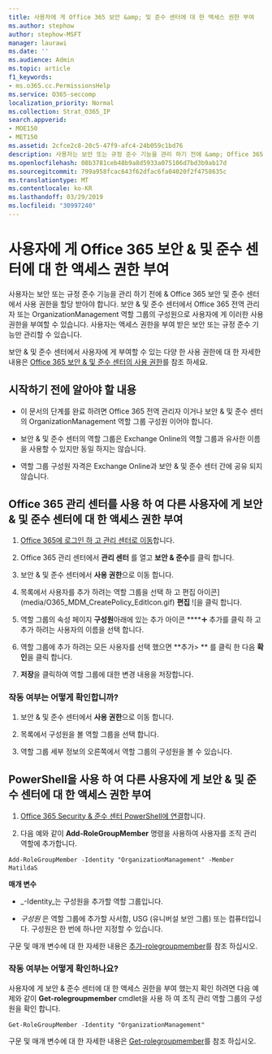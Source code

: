 ```yaml
---
title: 사용자에 게 Office 365 보안 &amp; 및 준수 센터에 대 한 액세스 권한 부여
ms.author: stephow
author: stephow-MSFT
manager: laurawi
ms.date: ''
ms.audience: Admin
ms.topic: article
f1_keywords:
- ms.o365.cc.PermissionsHelp
ms.service: O365-seccomp
localization_priority: Normal
ms.collection: Strat_O365_IP
search.appverid:
- MOE150
- MET150
ms.assetid: 2cfce2c8-20c5-47f9-afc4-24b059c1bd76
description: 사용자는 보안 또는 규정 준수 기능을 관리 하기 전에 &amp; Office 365 보안 및 준수 센터에서 사용 권한을 할당 받아야 합니다.
ms.openlocfilehash: 08b3781ceb48b9a8d5933a075106d7bd3b9ab17d
ms.sourcegitcommit: 799a958fcac643f62dfac6fa04020f2f4758635c
ms.translationtype: MT
ms.contentlocale: ko-KR
ms.lasthandoff: 03/29/2019
ms.locfileid: "30997240"
---
```

# <a name="give-users-access-to-the-office-365-security-amp-compliance-center"></a>사용자에 게 Office 365 보안 &amp; 및 준수 센터에 대 한 액세스 권한 부여

사용자는 보안 또는 규정 준수 기능을 관리 하기 전에 &amp; Office 365 보안 및 준수 센터에서 사용 권한을 할당 받아야 합니다. 보안 &amp; 및 준수 센터에서 Office 365 전역 관리자 또는 OrganizationManagement 역할 그룹의 구성원으로 사용자에 게 이러한 사용 권한을 부여할 수 있습니다. 사용자는 액세스 권한을 부여 받은 보안 또는 규정 준수 기능만 관리할 수 있습니다. 
  
보안 &amp; 및 준수 센터에서 사용자에 게 부여할 수 있는 다양 한 사용 권한에 대 한 자세한 내용은 [Office 365 보안 &amp; 및 준수 센터의 사용 권한](permissions-in-the-security-and-compliance-center.md)를 참조 하세요.
  
## <a name="what-do-you-need-to-know-before-you-begin"></a>시작하기 전에 알아야 할 내용

- 이 문서의 단계를 완료 하려면 Office 365 전역 관리자 이거나 보안 &amp; 및 준수 센터의 OrganizationManagement 역할 그룹 구성원 이어야 합니다.
    
- 보안 &amp; 및 준수 센터의 역할 그룹은 Exchange Online의 역할 그룹과 유사한 이름을 사용할 수 있지만 동일 하지는 않습니다. 
    
- 역할 그룹 구성원 자격은 Exchange Online과 보안 &amp; 및 준수 센터 간에 공유 되지 않습니다.
    
## <a name="use-the-office-365-admin-center-to-give-another-user-access-to-the-security-amp-compliance-center"></a>Office 365 관리 센터를 사용 하 여 다른 사용자에 게 보안 &amp; 및 준수 센터에 대 한 액세스 권한 부여

1. [Office 365에 로그인 하 고 관리 센터로 이동](https://go.microsoft.com/fwlink/p/?LinkId=525275)합니다.
    
2. Office 365 관리 센터에서 **관리 센터** 를 열고 **보안 &amp; 준수**를 클릭 합니다. 
    
3. 보안 &amp; 및 준수 센터에서 **사용 권한**으로 이동 합니다.
    
4. 목록에서 사용자를 추가 하려는 역할 그룹을 선택 하 고 편집 아이콘](media/O365_MDM_CreatePolicy_EditIcon.gif) **편집** ![을 클릭 합니다.
    
5. 역할 그룹의 속성 페이지 **구성원**아래에 있는 추가 아이콘 ****![](media/ITPro-EAC-AddIcon.gif) 추가를 클릭 하 고 추가 하려는 사용자의 이름을 선택 합니다. 
    
6. 역할 그룹에 추가 하려는 모든 사용자를 선택 했으면 **추가\> ** 를 클릭 한 다음 **확인**을 클릭 합니다.
    
7. **저장**을 클릭하여 역할 그룹에 대한 변경 내용을 저장합니다. 
    
### <a name="how-do-you-know-this-worked"></a>작동 여부는 어떻게 확인합니까?

1. 보안 &amp; 및 준수 센터에서 **사용 권한**으로 이동 합니다.
    
2. 목록에서 구성원을 볼 역할 그룹을 선택 합니다.
    
3. 역할 그룹 세부 정보의 오른쪽에서 역할 그룹의 구성원을 볼 수 있습니다.
    
## <a name="use-powershell-to-give-another-user-access-to-the-security-amp-compliance-center"></a>PowerShell을 사용 하 여 다른 사용자에 게 보안 &amp; 및 준수 센터에 대 한 액세스 권한 부여

1. [Office 365 Security & 준수 센터 PowerShell에 연결](https://docs.microsoft.com/en-us/powershell/exchange/office-365-scc/connect-to-scc-powershell/connect-to-scc-powershell?view=exchange-ps)합니다.
    
2. 다음 예와 같이 **Add-RoleGroupMember** 명령을 사용하여 사용자를 조직 관리 역할에 추가합니다. 
    
  ```
  Add-RoleGroupMember -Identity "OrganizationManagement" -Member MatildaS
  
  ```

 **매개 변수**
  
- _-Identity_는 구성원을 추가할 역할 그룹입니다. 
    
- _구성원_ 은 역할 그룹에 추가할 사서함, USG (유니버설 보안 그룹) 또는 컴퓨터입니다. 구성원은 한 번에 하나만 지정할 수 있습니다. 
    
구문 및 매개 변수에 대 한 자세한 내용은 [추가-rolegroupmember](https://go.microsoft.com/fwlink/p/?LinkId=510859)를 참조 하십시오.
  
### <a name="how-do-you-know-this-worked"></a>작동 여부는 어떻게 확인하나요?

사용자에 게 보안 &amp; 준수 센터에 대 한 액세스 권한을 부여 했는지 확인 하려면 다음 예제와 같이 **Get-rolegroupmember** cmdlet을 사용 하 여 조직 관리 역할 그룹의 구성원을 확인 합니다. 
  
```
Get-RoleGroupMember -Identity "OrganizationManagement"

```

구문 및 매개 변수에 대 한 자세한 내용은 [Get-rolegroupmember](https://go.microsoft.com/fwlink/p/?LinkId=510860)를 참조 하십시오.
  

